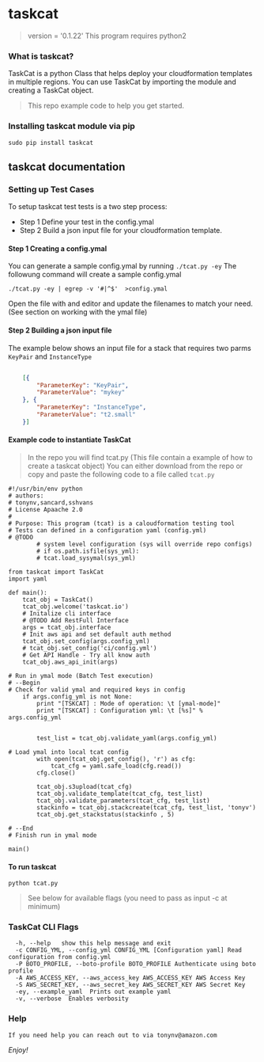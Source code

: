 # taskcat
> version = '0.1.22'
> This program requires python2 
 
### What is taskcat? 
TaskCat is a python Class that helps deploy your cloudformation templates in multiple regions. You can use TaskCat by importing the module and creating a TaskCat object. 

> This repo example code to help you get started.

### Installing taskcat module via pip
```
sudo pip install taskcat
```
## taskcat documentation
### Setting up Test Cases 
To setup taskcat test tests is a two step process:
* Step 1 Define your test in the config.ymal
* Step 2 Build a json input file for your cloudformation template.

#### Step 1 Creating a config.ymal
You can generate a sample config.ymal by running `./tcat.py -ey`
The followung command will create a sample config.ymal
```
./tcat.py -ey | egrep -v '#|^$'  >config.ymal
```
Open the file with and editor and update the filenames to match your need. (See section on working with the ymal file)

#### Step 2 Building a json input file
The example below shows an input file for a stack that requires two parms `KeyPair` and `InstanceType`
```json

    [{
    	"ParameterKey": "KeyPair",
    	"ParameterValue": "mykey"
    }, {
    	"ParameterKey": "InstanceType",
    	"ParameterValue": "t2.small"
    }]
```

#### Example code to instantiate TaskCat
> In the repo you will find tcat.py (This file contain a example of how to create a taskcat object)
> You can either download from the repo or copy and paste the following code to a file called `tcat.py`

```
#!/usr/bin/env python
# authors:
# tonynv,sancard,sshvans
# License Apaache 2.0
#
# Purpose: This program (tcat) is a caloudformation testing tool
# Tests can defined in a configuration yaml (config.yml)
# @TODO
        # system level configuration (sys will override repo configs)
        # if os.path.isfile(sys_yml):
        # tcat.load_sysymal(sys_yml)

from taskcat import TaskCat
import yaml

def main():
    tcat_obj = TaskCat()
    tcat_obj.welcome('taskcat.io')
    # Initalize cli interface
    # @TODO Add RestFull Interface
    args = tcat_obj.interface
    # Init aws api and set default auth method
    tcat_obj.set_config(args.config_yml)
    # tcat_obj.set_config('ci/config.yml')
    # Get API Handle - Try all know auth
    tcat_obj.aws_api_init(args)

# Run in ymal mode (Batch Test execution)
# --Begin
# Check for valid ymal and required keys in config
    if args.config_yml is not None:
        print "[TSKCAT] : Mode of operation: \t [ymal-mode]"
        print "[TSKCAT] : Configuration yml: \t [%s]" % args.config_yml


        test_list = tcat_obj.validate_yaml(args.config_yml)

# Load ymal into local tcat config
        with open(tcat_obj.get_config(), 'r') as cfg:
            tcat_cfg = yaml.safe_load(cfg.read())
        cfg.close()

        tcat_obj.s3upload(tcat_cfg)
        tcat_obj.validate_template(tcat_cfg, test_list)
        tcat_obj.validate_parameters(tcat_cfg, test_list)
        stackinfo = tcat_obj.stackcreate(tcat_cfg, test_list, 'tonyv')
        tcat_obj.get_stackstatus(stackinfo , 5)

# --End
# Finish run in ymal mode

main()
```

#### To run taskcat
```
python tcat.py 
```
> See below for available flags (you need to pass as input -c at minimum)

### TaskCat CLI Flags
```
  -h, --help   show this help message and exit
  -c CONFIG_YML, --config_yml CONFIG_YML [Configuration yaml] Read configuration from config.yml
  -P BOTO_PROFILE, --boto-profile BOTO_PROFILE Authenticate using boto profile
  -A AWS_ACCESS_KEY, --aws_access_key AWS_ACCESS_KEY AWS Access Key
  -S AWS_SECRET_KEY, --aws_secret_key AWS_SECRET_KEY AWS Secret Key
  -ey, --example_yaml  Prints out example yaml
  -v, --verbose  Enables verbosity
```

### Help
	If you need help you can reach out to via tonynv@amazon.com

*Enjoy!* 
